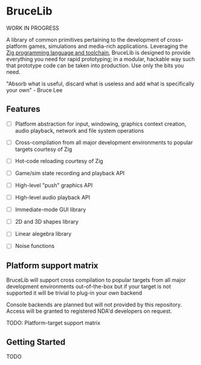 # BruceLib

WORK IN PROGRESS

A library of common primitives pertaining to the development of cross-platform games, simulations and media-rich applications. Leveraging the [Zig programming language and toolchain](https://ziglang.org/), BruceLib is designed to provide everything you need for rapid prototyping; in a modular, hackable way such that prototype code can be taken into production. Use only the bits you need.

"Absorb what is useful, discard what is useless and add what is specifically your own” - Bruce Lee


## Features
- [ ] Platform abstraction for input, windowing, graphics context creation, audio playback, network and file system operations
- [ ] Cross-compilation from all major development environments to popular targets courtesy of Zig
- [ ] Hot-code reloading courtesy of Zig
- [ ] Game/sim state recording and playback API
- [ ] High-level "push" graphics API
- [ ] High-level audio playback API
- [ ] Immediate-mode GUI library
- [ ] 2D and 3D shapes library
- [ ] Linear alegebra library
- [ ] Noise functions


## Platform support matrix 
BruceLib will support cross compilation to popular targets from all major development environments out-of-the-box but if your target is not supported it will be trivial to plug-in your own backend

Console backends are planned but will not provided by this repository. Access will be granted to registered NDA'd developers on request.

TODO: Platform-target support matrix


## Getting Started
TODO
